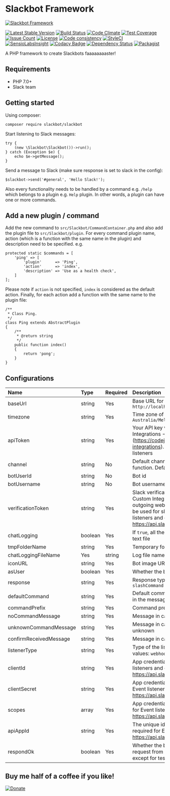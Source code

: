 # Slackbot Framework
[![Slackbot Framework](http://ajaxlivesearch.com/img/robo-256.png)](http://ajaxlivesearch.com/img/robo-256.png)

[![Latest Stable Version](https://poser.pugx.org/slackbot/slackbot/v/stable)](https://packagist.org/packages/slackbot/slackbot)
[![Build Status](https://travis-ci.org/iranianpep/slackbot.svg?branch=master)](https://travis-ci.org/iranianpep/slackbot)
[![Code Climate](https://codeclimate.com/github/iranianpep/slackbot/badges/gpa.svg)](https://codeclimate.com/github/iranianpep/slackbot)
[![Test Coverage](https://codeclimate.com/github/iranianpep/slackbot/badges/coverage.svg)](https://codeclimate.com/github/iranianpep/slackbot/coverage)
[![Issue Count](https://codeclimate.com/github/iranianpep/slackbot/badges/issue_count.svg)](https://codeclimate.com/github/iranianpep/slackbot)
[![License](https://poser.pugx.org/slackbot/slackbot/license)](https://packagist.org/packages/slackbot/slackbot)
[![Code consistency](https://squizlabs.github.io/PHP_CodeSniffer/analysis/iranianpep/slackbot/grade.svg)](https://squizlabs.github.io/PHP_CodeSniffer/analysis/iranianpep/slackbot)
[![StyleCI](https://styleci.io/repos/73189365/shield?branch=master)](https://styleci.io/repos/73189365)
[![SensioLabsInsight](https://insight.sensiolabs.com/projects/d9b77f1a-3d4a-423f-b473-30a25496f9a0/mini.png)](https://insight.sensiolabs.com/projects/d9b77f1a-3d4a-423f-b473-30a25496f9a0)
[![Codacy Badge](https://api.codacy.com/project/badge/Grade/039ffa789e6a4040b9b8d596ede07db4)](https://www.codacy.com/app/iranianpep/slackbot?utm_source=github.com&amp;utm_medium=referral&amp;utm_content=iranianpep/slackbot&amp;utm_campaign=Badge_Grade)
[![Dependency Status](https://www.versioneye.com/user/projects/58c7b02f7a7954003c39d869/badge.svg?style=flat-square)](https://www.versioneye.com/user/projects/58c7b02f7a7954003c39d869)
[![Packagist](https://img.shields.io/packagist/dt/doctrine/orm.svg)](https://packagist.org/packages/slackbot/slackbot)

A PHP framework to create Slackbots faaaaaaaaster!

## Requirements
- PHP 7.0+
- Slack team

## Getting started
Using composer:
```
composer require slackbot/slackbot
```

Start listening to Slack messages:
```
try {
    (new \Slackbot\Slackbot())->run();
} catch (Exception $e) {
    echo $e->getMessage();
}
```

Send a message to Slack (make sure response is set to slack in the config):
```
$slackbot->send('#general', 'Hello Slack!');
```

Also every functionality needs to be handled by a command e.g. `/help` which belongs to a plugin e.g. `Help` plugin. In other words, a plugin can have one or more commands.

## Add a new plugin / command
Add the new command to `src/Slackbot/CommandContainer.php` and also add the plugin file to `src/Slackbot/plugin`. For every command plugin name, action (which is a function with the same name in the plugin) and description need to be specified. e.g.
```
protected static $commands = [
    'ping' => [
        'plugin'      => 'Ping',
        'action'      => 'index',  
        'description' => 'Use as a health check',
    ]
];
```

Please note if `action` is not specified, `index` is considered as the default action. Finally, for each action add a function with the same name to the plugin file:
```
/**
 * Class Ping.
 */
class Ping extends AbstractPlugin
{
    /**
     * @return string
     */
    public function index()
    {
        return 'pong';
    }
}
```

## Configurations
|   Name    | Type | Required | Description |
|:----------|:-----|:---------|:------------|
| baseUrl | string | Yes | Base URL for the listener. value: `http://localhost:8888` |
| timezone | string | Yes | Time zone of the framework. Default value: `Australia/Melbourne` |
| apiToken | string | Yes | Your API key which can be found at Custom Integrations -> Bots -> Edit configuration (https://codejetter.slack.com/apps/manage/custom-integrations). This is required for outgoing webhook listeners |
| channel | string | No | Default channel if no channel is specified in `send` function. Default value: `#general` |
| botUserId | string | No | Bot id |
| botUsername | string | No | Bot username |
| verificationToken | string | Yes |Slack verification token which can be found at Custom Integrations settings. This is required for outgoing webhook and event listeners. This also can be used for slash commands as well. For Event listeners and can be found at https://api.slack.com/apps |
| chatLogging | boolean | Yes | If `true`, all the conversations are logged in a simple text file |
| tmpFolderName | string | Yes | Temporary folder for the log file |
| chatLoggingFileName | Yes | string | Log file name |
| iconURL | string | Yes | Bot image URL |
| asUser | boolean | Yes | Whether the bot responds as a user or not |
| response | string | Yes | Response type. Possible values: `slack`, `json`, `slashCommand` |
| defaultCommand | string | Yes | Default command if no command has been specified in the message |
| commandPrefix | string | Yes | Command prefix. Default value: `/` |
| noCommandMessage | string | Yes | Message in case no command found in the message |
| unknownCommandMessage | string | Yes | Message in case the command in the message is unknown |
| confirmReceivedMessage | string | Yes | Message in case a message is received by the bot |
| listenerType | string | Yes | Type of the listener for Slack requests. Possible values: `webhook`, `event` |
| clientId | string | Yes | App credential: client id - This is required for Event listeners and can be found at https://api.slack.com/apps |
| clientSecret | string | Yes | App credential: client secret - This is required for Event listeners and can be found at https://api.slack.com/apps |
| scopes | array | Yes | App credential: permission scopes - This is required for Event listeners and can be found at https://api.slack.com/apps |
| apiAppId | string | Yes | The unique identifier for the application. This is required for Event listeners and can be found at https://api.slack.com/apps and your app url |
| respondOk | boolean | Yes | Whether the bot responds with `200 OK` on receiving a request from Slack or not. Must be `true` all the time except for testing |

## Buy me half of a coffee if you like!
[![Donate](https://img.shields.io/badge/Donate-PayPal-green.svg)](https://www.paypal.com/cgi-bin/webscr?cmd=_s-xclick&hosted_button_id=BXMKEZ23PX8K2)

